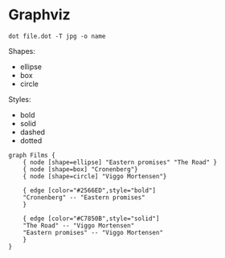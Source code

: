 # Graphviz

`dot file.dot -T jpg -o name`

Shapes:
* ellipse
* box
* circle

Styles:
* bold
* solid
* dashed
* dotted

```
graph Films {
	{ node [shape=ellipse] "Eastern promises" "The Road" }
	{ node [shape=box] "Cronenberg"}
	{ node [shape=circle] "Viggo Mortensen"}

	{ edge [color="#2566ED",style="bold"] 
	"Cronenberg" -- "Eastern promises"
	}

	{ edge [color="#C7850B",style="solid"]
	"The Road" -- "Viggo Mortensen"
	"Eastern promises" -- "Viggo Mortensen"
	}
}
```